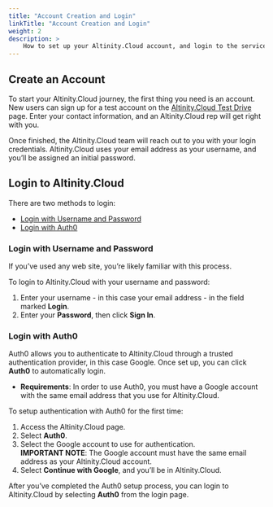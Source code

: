 ```yaml
---
title: "Account Creation and Login"
linkTitle: "Account Creation and Login"
weight: 2
description: >
    How to set up your Altinity.Cloud account, and login to the service.
---
```


## **Create an Account**

To start your Altinity.Cloud journey, the first thing you need is an account.  New users can sign up for a test account on the [Altinity.Cloud Test Drive](https://altinity.com/altinity-cloud-test-drive/) page.  Enter your contact information, and an Altinity.Cloud rep will get right with you.

Once finished, the Altinity.Cloud team will reach out to you with your login credentials.  Altinity.Cloud uses your email address as your username, and you’ll be assigned an initial password.

## **Login to Altinity.Cloud**

There are two methods to login: 

* [Login with Username and Password](#login-with-username-and-password)
* [Login with Auth0](#login-with-auth0)

### Login with Username and Password

If you’ve used any web site, you’re likely familiar with this process.

To login to Altinity.Cloud with your username and password:

1. Enter your username - in this case your email address - in the field marked **Login**.
2. Enter your **Password**, then click **Sign In**.

### Login with Auth0

Auth0 allows you to authenticate to Altinity.Cloud through a trusted authentication provider, in this case Google.  Once set up, you can click **Auth0** to automatically login.

* **Requirements**: In order to use Auth0, you must have a Google account with the same email address that you use for Altinity.Cloud.

To setup authentication with Auth0 for the first time:

1. Access the Altinity.Cloud page.
2. Select **Auth0**.
3. Select the Google account to use for authentication. \
**IMPORTANT NOTE**: The Google account must have the same email address as your Altinity.Cloud account.
4. Select **Continue with Google**, and you’ll be in Altinity.Cloud.

After you’ve completed the Auth0 setup process, you can login to Altinity.Cloud by selecting **Auth0** from the login page.

